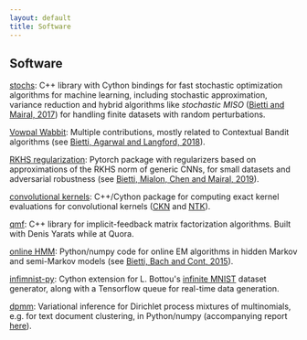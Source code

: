 ```yaml
---
layout: default
title: Software
---
```

## Software
[stochs](https://github.com/albietz/stochs): C++ library with Cython bindings for fast stochastic optimization algorithms for machine learning, including stochastic approximation, variance reduction and hybrid algorithms like *stochastic MISO* ([Bietti and Mairal, 2017](https://arxiv.org/abs/1610.00970)) for handling finite datasets with random perturbations.

[Vowpal Wabbit](https://github.com/JohnLangford/vowpal_wabbit): Multiple contributions, mostly related to Contextual Bandit algorithms (see [Bietti, Agarwal and Langford, 2018](https://arxiv.org/abs/1802.04064)).

[RKHS regularization](https://github.com/albietz/kernel_reg): Pytorch package with regularizers based on approximations of the RKHS norm of generic CNNs, for small datasets and adversarial robustness (see [Bietti, Mialon, Chen and Mairal, 2019](https://arxiv.org/abs/1810.00363)).

[convolutional kernels](https://github.com/albietz/ckn_kernel): C++/Cython package for computing exact kernel evaluations for convolutional kernels ([CKN](http://jmlr.org/papers/v20/18-190.html) and [NTK](https://arxiv.org/abs/1905.12173)).

[qmf](https://github.com/quora/qmf): C++ library for implicit-feedback matrix factorization algorithms. Built with Denis Yarats while at Quora.

[online HMM](https://github.com/albietz/online_hmm): Python/numpy code for online EM algorithms in hidden Markov and semi-Markov models (see [Bietti, Bach and Cont, 2015](files/icassp_online_hmm.pdf)).

[infimnist-py](https://github.com/albietz/infimnist_py): Cython extension for L. Bottou's [infinite MNIST](http://leon.bottou.org/projects/infimnist) dataset generator, along with a Tensorflow queue for real-time data generation.

[dpmm](https://github.com/albietz/dpmm): Variational inference for Dirichlet process mixtures of multinomials, e.g. for text document clustering, in Python/numpy (accompanying report [here](files/dpmixtures.pdf)).
